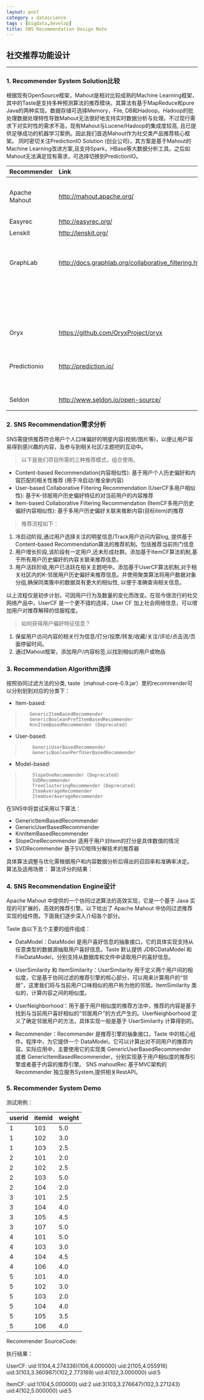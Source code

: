 ```yaml
---
layout: post
category : datascience
tags : [bigdata,develop]
title: SNS Recommendation Design Note
---
```


## 社交推荐功能设计
-----------------------------------------------------------

### 1.	Recommender System Solution比较

 根据现有OpenSource框架，Mahout是相对比较成熟的Machine Learning框架，其中的Taste是支持多种预测算法的推荐模块。其算法有基于MapReduce和pure 
 Java的两种实现。数据存储可选择Memory，File, 
 DB和Hadoop。Hadoop的批处理数据处理特性导致Mahout无法很好地支持实时数据分析与处理。不过现行需求下对实时性的需求不高，现有Mahout与Lucene/Hadoop的集成度较高, 
 且已提供足够成功的机器学习案例。因此我们首选Mahout作为社交类产品推荐核心框架。
 同时密切关注PredictionIO Solution (创业公司)，其方案是基于Mahout的Machine 
 Learning改进方案,且支持Spark，HBase等大数据分析工具。之后如Mahout无法满足现有需求，可选择切换到PredictionIO。


| Recommender  |  Link	                                              | Status  | Language | Feature |
| -------------|:-----------------------------------------------------|:--------|:---------|:--------|
|Apache Mahout | http://mahout.apache.org/                            | Active  | Java	   | 基于Hadoop,扩展性好,有较多支持,有现成实例，缺乏实时性数据分析 |
|Easyrec	   | http://easyrec.org/                                  | Abandon	| Java	   | 易用性,但已无维护                                        |
|Lenskit	   | http://lenskit.org/                                  | Active	| Java	   | 学术圈内的影响力很大                                      |
|GraphLab	   | http://docs.graphlab.org/collaborative_filtering.html| Active	| C++      | 实现了ALS，CCD++，SGD，Bias-SGD，SVD++，Weighted-ALS，Sparse-ALS，<br> |
|			   |													  |		    |		   | Non-negative  Matrix Factorization，Restarted Lanczos Algorithm等算法 |
|Oryx	       | https://github.com/OryxProject/oryx                  | Active	| Java     | 基于Lambda架构，支持Spark，Kafka                         |
|Predictionio  | http://prediction.io/                                | Active  | Scale	   | 基于Mahout,支持Apache Spark,Hbase,Spray，擅长用户交互、数据可视化 |
|Seldon	       | http://www.seldon.io/open-source/                    | Active  | Java	   | 支持Apache Spark,提供RestAPI |


### 2.	SNS Recommendation需求分析
SNS需提供推荐符合用户个人口味偏好的明星内容(视频/图片等)，以便让用户容易得到感兴趣的内容，及参与到相关社区/主题吧的互动中。

> 以下是我们项目所需的三种推荐模式，组合使用。

* Content-based Recommendation(内容相似性): 基于用户个人历史偏好和内容匹配的相关性推荐 (用于冷启动/推全新内容) 
* User-based Collaborative Filtering Recommendation (UserCF多用户相似性): 基于K-邻居用户历史偏好特征的对当前用户的内容推荐
* Item-based Collaborative Filtering Recommendation (ItemCF多用户历史偏好内容相似性): 基于多用户历史偏好关联来推断内容(目标item)的推荐

> 推荐流程如下：

1.	冷启动阶段,通过用户选择关注的明星信息/Track用户访问内容log, 提供基于Content-based Recommendation算法的推荐机制。包括推荐当前热门信息
2.	用户增长阶段,该阶段有一定用户,还未形成社群。添加基于ItemCF算法机制,基于所有用户历史偏好的内容关联来推荐信息。
3.	用户活跃阶级,用户已活跃在相关主题吧中。添加基于UserCF算法机制,对于相关社区内的K-邻居用户历史偏好来推荐信息。并使用聚类算法将用户数据对象分组,确保同类簇中的数据具有更大的相似性, 以便于准确查询相关信息。

以上流程仅是初步计划，可因用户行为及数量的变化而改变。在现今很流行的社交网络产品中，UserCF 是一个更不错的选择，User CF 加上社会网络信息，可以增加用户对推荐解释的信服程度。 

> 如何获得用户偏好特征信息？

1.	保留用户访问内容的相关行为信息/打分/投票/转发/收藏/关注/评论/点击流/页面停留时间。
2.	通过Mahout框架，添加用户/内容标签,以找到相似的用户或物品

### 3.	Recommendation Algorithm选择

按照协同过滤方法的分类, taste（mahout-core-0.9.jar）里的recommender可以分别划到对应的分类下：

* Item-based:
>        GenericItemBasedRecommender
>        GenericBooleanPrefItemBasedRecommender
>        KnnItemBasedRecommender (Deprecated)
* User-based:
>         GenericUserBasedRecommender
>         GenericBooleanPerfUserBasedRecommender
* Model-based:
>         SlopeOneRecommender (Deprecated)
>         SVDRecommender
>         TreeClusteringRecommender (Deprecated)
>         ItemAverageRecommender
>         ItemUserAverageRecommender	

在SNS中将尝试采用以下算法：

* GenericItemBasedRecommender
* GenericUserBasedRecommender
* KnnItemBasedRecommender
* SlopeOneRecommender 适用于用户对item的打分是具体数值的情况
* SVDRecommender 基于SVD矩阵分解技术的推荐器

具体算法调整与优化需根据用户和内容数据分析后得出的召回率和准确率决定。
算法及适用场景：
算法评分的结果：
 

### 4.	SNS Recommendation Engine设计

Apache Mahout 中提供的一个协同过滤算法的高效实现，它是一个基于 Java 实现的可扩展的，高效的推荐引擎。以下给出了 Apache Mahout 中协同过滤推荐实现的组件图，下面我们逐步深入介绍各个部分。
 
Taste 由以下五个主要的组件组成： 

* DataModel：DataModel 是用户喜好信息的抽象接口，它的具体实现支持从任意类型的数据源抽取用户喜好信息。Taste 默认提供 JDBCDataModel 和 FileDataModel，分别支持从数据库和文件中读取用户的喜好信息。

* UserSimilarity 和 ItemSimilarity：UserSimilarity 用于定义两个用户间的相似度，它是基于协同过滤的推荐引擎的核心部分，可以用来计算用户的“邻居”，这里我们将与当前用户口味相似的用户称为他的邻居。ItemSimilarity 类似的，计算内容之间的相似度。

* UserNeighborhood：用于基于用户相似度的推荐方法中，推荐的内容是基于找到与当前用户喜好相似的“邻居用户”的方式产生的。UserNeighborhood 定义了确定邻居用户的方法，具体实现一般是基于 UserSimilarity 计算得到的。

* Recommender：Recommender 是推荐引擎的抽象接口，Taste 中的核心组件。程序中，为它提供一个 DataModel，它可以计算出对不同用户的推荐内容。实际应用中，主要使用它的实现类 GenericUserBasedRecommender 或者 GenericItemBasedRecommender，分别实现基于用户相似度的推荐引擎或者基于内容的推荐引擎。
SNS mahoutRec 基于MVC架构的Recommender 独立服务System,提供相关RestAPI。


### 5.	Recommender System Demo

测试用例：

| userid | itemid | weight |
|--------|:-------|:-------|
|1       | 101    | 5.0    |
|1 | 102 |3.0 |
|1 | 103 |2.5 | 
|2 | 101 | 2.0 |
|2 | 102 | 2.5 |
|2 |103 |5.0 |
|2 |104 |2.0 |
|3 |101 |2.5 |
|3 |104 |4.0 |
|3 |105 |4.5 |
|3 |107 |5.0|
|4 |101 |5.0|
|4 |103 |3.0|
|4 |104 |4.5|
|4 |106 |4.0|
|5 |101 |4.0|
|5 |102 |3.0|
|5 |103 |2.0|
|5 |104 |4.0|
|5 |105 |3.5|
|5 |106 |4.0|

Recommender SourceCode:

执行结果：

UserCF:
uid:1(104,4.274336)(106,4.000000)
uid:2(105,4.055916)
uid:3(103,3.360987)(102,2.773169)
uid:4(102,3.000000)
uid:5

ItemCF:
uid:1(104,5.000000)
uid:2
uid:3(103,3.276647)(102,3.271243)
uid:4(102,5.000000)
uid:5





